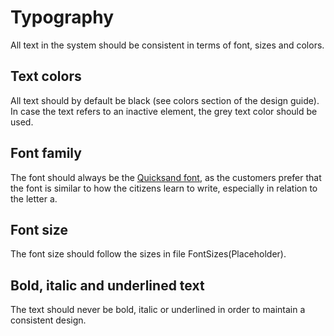 # Typography
All text in the system should be consistent in terms of font, sizes and colors.

## Text colors
All text should by default be black (see colors section of the design guide).
In case the text refers to an inactive element, the grey text color should be used.

## Font family
The font should always be the [Quicksand font](https://fonts.google.com/specimen/Quicksand), as the customers prefer that the font is similar to how the citizens learn to write, especially in relation to the letter a.

## Font size
The font size should follow the sizes in file FontSizes(Placeholder).

## Bold, italic and underlined text
The text should never be bold, italic or underlined in order to maintain a consistent design.
